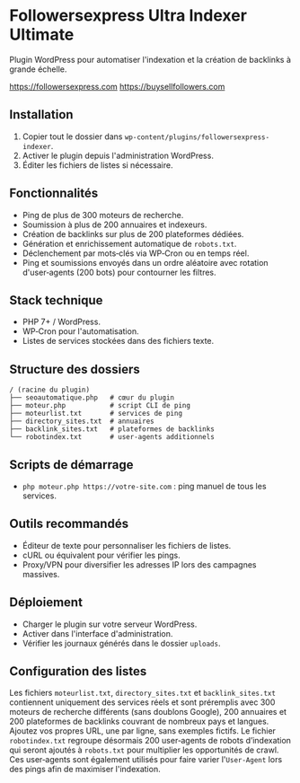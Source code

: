# Followersexpress Ultra Indexer Ultimate

Plugin WordPress pour automatiser l'indexation et la création de backlinks à grande échelle.

https://followersexpress.com
https://buysellfollowers.com

## Installation
1. Copier tout le dossier dans `wp-content/plugins/followersexpress-indexer`.
2. Activer le plugin depuis l'administration WordPress.
3. Éditer les fichiers de listes si nécessaire.

## Fonctionnalités
- Ping de plus de 300 moteurs de recherche.
- Soumission à plus de 200 annuaires et indexeurs.
- Création de backlinks sur plus de 200 plateformes dédiées.
- Génération et enrichissement automatique de `robots.txt`.
- Déclenchement par mots‑clés via WP‑Cron ou en temps réel.
- Ping et soumissions envoyés dans un ordre aléatoire avec rotation d'user‑agents (200 bots) pour contourner les filtres.

## Stack technique
- PHP 7+ / WordPress.
- WP‑Cron pour l'automatisation.
- Listes de services stockées dans des fichiers texte.

## Structure des dossiers
```
/ (racine du plugin)
├── seoautomatique.php   # cœur du plugin
├── moteur.php           # script CLI de ping
├── moteurlist.txt       # services de ping
├── directory_sites.txt  # annuaires
├── backlink_sites.txt   # plateformes de backlinks
└── robotindex.txt       # user‑agents additionnels
```

## Scripts de démarrage
- `php moteur.php https://votre-site.com` : ping manuel de tous les services.

## Outils recommandés
- Éditeur de texte pour personnaliser les fichiers de listes.
- cURL ou équivalent pour vérifier les pings.
- Proxy/VPN pour diversifier les adresses IP lors des campagnes massives.

## Déploiement
- Charger le plugin sur votre serveur WordPress.
- Activer dans l'interface d'administration.
- Vérifier les journaux générés dans le dossier `uploads`.

## Configuration des listes
Les fichiers `moteurlist.txt`, `directory_sites.txt` et `backlink_sites.txt` contiennent uniquement des services réels et sont préremplis avec 300 moteurs de recherche différents (sans doublons Google), 200 annuaires et 200 plateformes de backlinks couvrant de nombreux pays et langues. Ajoutez vos propres URL, une par ligne, sans exemples fictifs. Le fichier `robotindex.txt` regroupe désormais 200 user‑agents de robots d’indexation qui seront ajoutés à `robots.txt` pour multiplier les opportunités de crawl.
Ces user‑agents sont également utilisés pour faire varier l'`User-Agent` lors des pings afin de maximiser l'indexation.
